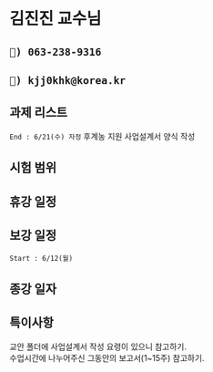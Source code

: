 # 김진진 교수님

## `📱) 063-238-9316`

## `📩) kjj0khk@korea.kr`

## 과제 리스트

`End : 6/21(수) 자정` 후계농 지원 사업설계서 양식 작성

## 시험 범위

## 휴강 일정

## 보강 일정

`Start : 6/12(월)`

## 종강 일자

## 특이사항

교안 폴더에 사업설계서 작성 요령이 있으니 참고하기.  
수업시간에 나누어주신 그동안의 보고서(1~15주) 참고하기.
